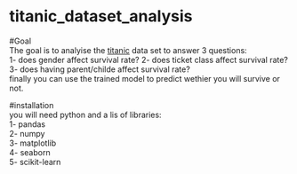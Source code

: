 # titanic_dataset_analysis

#Goal  
The goal is to analyise the [titanic](https://www.kaggle.com/c/titanic/data) data set to answer 3 questions:  
1- does gender affect survival rate?
2- does ticket class affect survival rate?
3- does having parent/childe affect survival rate?  
finally you can use the trained model to predict wethier you will survive or not.  
  
#installation  
you will need python and a lis of libraries:  
1- pandas  
2- numpy  
3- matplotlib  
4- seaborn  
5- scikit-learn  

